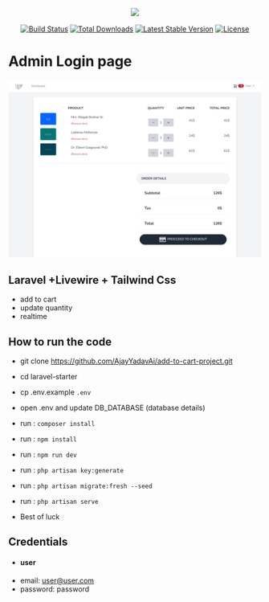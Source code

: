 <p align="center"><a href="https://laravel.com" target="_blank"><img src="https://raw.githubusercontent.com/laravel/art/master/logo-lockup/5%20SVG/2%20CMYK/1%20Full%20Color/laravel-logolockup-cmyk-red.svg" width="400"></a></p>

<p align="center">
<a href="https://travis-ci.org/laravel/framework"><img src="https://travis-ci.org/laravel/framework.svg" alt="Build Status"></a>
<a href="https://packagist.org/packages/laravel/framework"><img src="https://img.shields.io/packagist/dt/laravel/framework" alt="Total Downloads"></a>
<a href="https://packagist.org/packages/laravel/framework"><img src="https://img.shields.io/packagist/v/laravel/framework" alt="Latest Stable Version"></a>
<a href="https://packagist.org/packages/laravel/framework"><img src="https://img.shields.io/packagist/l/laravel/framework" alt="License"></a>
</p>

# Admin Login page

![alt text](https://github.com/AjayYadavAi/add-to-cart-project/blob/master/checkout.png?raw=true)




## Laravel +Livewire + Tailwind Css
- add to cart 
- update quantity
- realtime 



## How to run the code
- git clone https://github.com/AjayYadavAi/add-to-cart-project.git
- cd laravel-starter
- cp .env.example `.env`
- open .env and update DB_DATABASE (database details)
- run : `composer install`
- run : `npm install`
- run : `npm run dev`
- run : `php artisan key:generate`
- run : `php artisan migrate:fresh --seed`
- run : `php artisan serve`

- Best of luck 


## Credentials
- #### user
- email: user@user.com
- password: password
